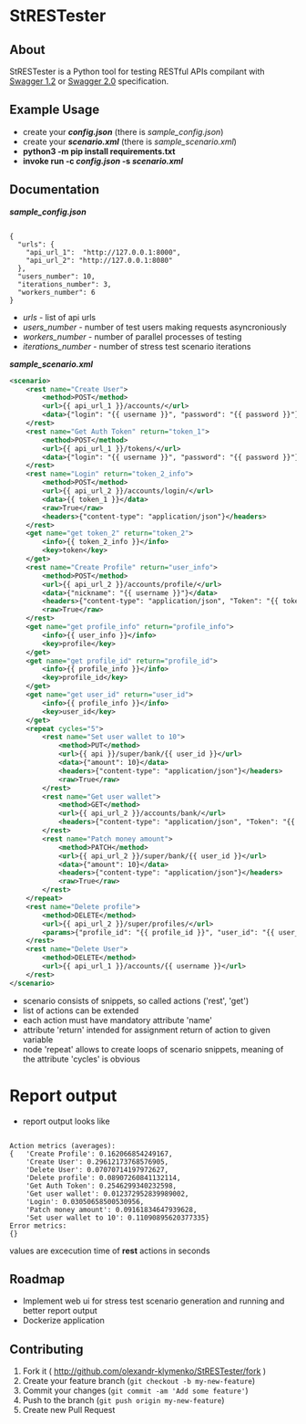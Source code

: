 # StRESTester

## About

StRESTester is a Python tool for testing RESTful APIs compilant with [Swagger 1.2](https://github.com/swagger-api/swagger-spec/blob/master/versions/1.2.md) or [Swagger 2.0](https://github.com/swagger-api/swagger-spec/blob/master/versions/2.0.md) specification.

## Example Usage

* create your <b><i>config.json</i></b> (there is <i>sample_config.json</i>)
* create your <b><i>scenario.xml</i></b> (there is <i>sample_scenario.xml</i>)
* <b>python3 -m pip install requirements.txt</b>
* <b>invoke run -c <i>config.json</i> -s <i>scenario.xml</i></b>

## Documentation

<b><i>sample_config.json</i></b>
<pre><code>
{
  "urls": {
    "api_url_1":  "http://127.0.0.1:8000",
    "api_url_2": "http://127.0.0.1:8080"
  },
  "users_number": 10,
  "iterations_number": 3,
  "workers_number": 6
}
</code></pre>
* _urls_ - list of api urls
* _users_number_ - number of test users making requests asyncroniously
* _workers_number_ - number of parallel processes of testing
* _iterations_number_ - number of stress test scenario iterations

<b><i>sample_scenario.xml</i></b>
``` xml
<scenario>
    <rest name="Create User">
        <method>POST</method>
        <url>{{ api_url_1 }}/accounts/</url>
        <data>{"login": "{{ username }}", "password": "{{ password }}"}</data>
    </rest>
    <rest name="Get Auth Token" return="token_1">
        <method>POST</method>
        <url>{{ api_url_1 }}/tokens/</url>
        <data>{"login": "{{ username }}", "password": "{{ password }}"}</data>
    </rest>
    <rest name="Login" return="token_2_info">
        <method>POST</method>
        <url>{{ api_url_2 }}/accounts/login/</url>
        <data>{{ token_1 }}</data>
        <raw>True</raw>
        <headers>{"content-type": "application/json"}</headers>
    </rest>
    <get name="get token_2" return="token_2">
        <info>{{ token_2_info }}</info>
        <key>token</key>
    </get>
    <rest name="Create Profile" return="user_info">
        <method>POST</method>
        <url>{{ api_url_2 }}/accounts/profile/</url>
        <data>{"nickname": "{{ username }}"}</data>
        <headers>{"content-type": "application/json", "Token": "{{ token_2 }}"}</headers>
        <raw>True</raw>
    </rest>
    <get name="get profile_info" return="profile_info">
        <info>{{ user_info }}</info>
        <key>profile</key>
    </get>
    <get name="get profile_id" return="profile_id">
        <info>{{ profile_info }}</info>
        <key>profile_id</key>
    </get>
    <get name="get user_id" return="user_id">
        <info>{{ profile_info }}</info>
        <key>user_id</key>
    </get>
    <repeat cycles="5">
        <rest name="Set user wallet to 10">
            <method>PUT</method>
            <url>{{ api }}/super/bank/{{ user_id }}</url>
            <data>{"amount": 10}</data>
            <headers>{"content-type": "application/json"}</headers>
            <raw>True</raw>
        </rest>
        <rest name="Get user wallet">
            <method>GET</method>
            <url>{{ api_url_2 }}/accounts/bank/</url>
            <headers>{"content-type": "application/json", "Token": "{{ token_2 }}" }</headers>
        </rest>
        <rest name="Patch money amount">
            <method>PATCH</method>
            <url>{{ api_url_2 }}/super/bank/{{ user_id }}</url>
            <data>{"amount": 10}</data>
            <headers>{"content-type": "application/json"}</headers>
            <raw>True</raw>
        </rest>
    </repeat>
    <rest name="Delete profile">
        <method>DELETE</method>
        <url>{{ api_url_2 }}/super/profiles/</url>
        <params>{"profile_id": "{{ profile_id }}", "user_id": "{{ user_id }}"}</params>
    </rest>
    <rest name="Delete User">
        <method>DELETE</method>
        <url>{{ api_url_1 }}/accounts/{{ username }}</url>
    </rest>
</scenario>
```
* scenario consists of snippets, so called actions ('rest', 'get')
* list of actions can be extended
* each action must have mandatory attribute 'name'
* attribute 'return' intended for assignment return of action to given variable
* node 'repeat' allows to create loops of scenario snippets, meaning of the attribute 'cycles' is obvious

# Report output
* report output looks like
<pre><code>
Action metrics (averages):
{   'Create Profile': 0.162066854249167,
    'Create User': 0.29612173768576905,
    'Delete User': 0.07070714197972627,
    'Delete profile': 0.08907260841132114,
    'Get Auth Token': 0.2546299340232598,
    'Get user wallet': 0.012372952839989002,
    'Login': 0.03050658500530956,
    'Patch money amount': 0.09161834647939628,
    'Set user wallet to 10': 0.11090895620377335}
Error metrics:
{}
</code></pre>
values are excecution time of <b>rest</b> actions in seconds

## Roadmap
* Implement web ui for stress test scenario generation and running and better report  output
* Dockerize application


## Contributing

1. Fork it ( http://github.com/olexandr-klymenko/StRESTester/fork )
2. Create your feature branch (`git checkout -b my-new-feature`)
3. Commit your changes (`git commit -am 'Add some feature'`)
4. Push to the branch (`git push origin my-new-feature`)
5. Create new Pull Request
